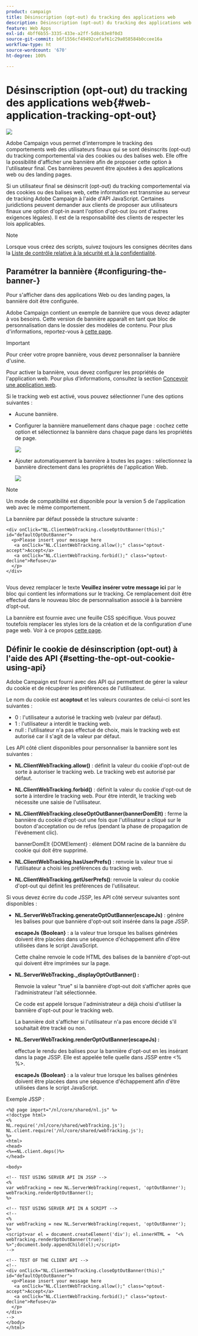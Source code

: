 ```yaml
---
product: campaign
title: Désinscription (opt-out) du tracking des applications web
description: Désinscription (opt-out) du tracking des applications web
feature: Web Apps
exl-id: 4bff6b55-3335-433e-a2ff-5d8c83e8f0d3
source-git-commit: b6f1556cf49492cefaf61c29a058584b0ccee16a
workflow-type: ht
source-wordcount: '670'
ht-degree: 100%

---
```


# Désinscription (opt-out) du tracking des applications web{#web-application-tracking-opt-out}

![](../../assets/common.svg)

Adobe Campaign vous permet d&#39;interrompre le tracking des comportements web des utilisateurs finaux qui se sont désinscrits (opt-out) du tracking comportemental via des cookies ou des balises web. Elle offre la possibilité d&#39;afficher une bannière afin de proposer cette option à l&#39;utilisateur final. Ces bannières peuvent être ajoutées à des applications web ou des landing pages.

Si un utilisateur final se désinscrit (opt-out) du tracking comportemental via des cookies ou des balises web, cette information est transmise au serveur de tracking Adobe Campaign à l&#39;aide d&#39;API JavaScript. Certaines juridictions peuvent demander aux clients de proposer aux utilisateurs finaux une option d&#39;opt-in avant l&#39;option d&#39;opt-out (ou ont d&#39;autres exigences légales). Il est de la responsabilité des clients de respecter les lois applicables.

>[!NOTE]
>
>Lorsque vous créez des scripts, suivez toujours les consignes décrites dans la [Liste de contrôle relative à la sécurité et à la confidentialité](https://helpx.adobe.com/fr/campaign/kb/acc-security.html#dev).

## Paramétrer la bannière {#configuring-the-banner-}

Pour s&#39;afficher dans des applications Web ou des landing pages, la bannière doit être configurée.

Adobe Campaign contient un exemple de bannière que vous devez adapter à vos besoins. Cette version de bannière apparaît en tant que bloc de personnalisation dans le dossier des modèles de contenu. Pour plus d&#39;informations, reportez-vous à [cette page](../../delivery/using/personalization-blocks.md).

>[!IMPORTANT]
>
>Pour créer votre propre bannière, vous devez personnaliser la bannière d&#39;usine.

Pour activer la bannière, vous devez configurer les propriétés de l&#39;application web. Pour plus d&#39;informations, consultez la section [Concevoir une application web](designing-a-web-application.md).

Si le tracking web est activé, vous pouvez sélectionner l&#39;une des options suivantes :

* Aucune bannière.
* Configurer la bannière manuellement dans chaque page : cochez cette option et sélectionnez la bannière dans chaque page dans les propriétés de page.

   ![](assets/pageproperties.png)

* Ajouter automatiquement la bannière à toutes les pages : sélectionnez la bannière directement dans les propriétés de l&#39;application Web.

   ![](assets/optoutconfig.png)

>[!NOTE]
>
>Un mode de compatibilité est disponible pour la version 5 de l&#39;application web avec le même comportement.

La bannière par défaut possède la structure suivante :

```
<div onClick="NL.ClientWebTracking.closeOptOutBanner(this);" id="defaultOptOutBanner">
  <p>Please insert your message here
   <a onClick="NL.ClientWebTracking.allow();" class="optout-accept">Accept</a>
   <a onClick="NL.ClientWebTracking.forbid();" class="optout-decline">Refuse</a>
  </p>
</div>
      
```

Vous devez remplacer le texte **Veuillez insérer votre message ici** par le bloc qui contient les informations sur le tracking. Ce remplacement doit être effectué dans le nouveau bloc de personnalisation associé à la bannière d’opt-out.

La bannière est fournie avec une feuille CSS spécifique. Vous pouvez toutefois remplacer les styles lors de la création et de la configuration d&#39;une page web. Voir à ce propos [cette page](content-editor-interface.md).

## Définir le cookie de désinscription (opt-out) à l&#39;aide des API {#setting-the-opt-out-cookie-using-api}

Adobe Campaign est fourni avec des API qui permettent de gérer la valeur du cookie et de récupérer les préférences de l&#39;utilisateur.

Le nom du cookie est **acoptout** et les valeurs courantes de celui-ci sont les suivantes :

* 0 : l&#39;utilisateur a autorisé le tracking web (valeur par défaut).
* 1 : l&#39;utilisateur a interdit le tracking web.
* null : l&#39;utilisateur n&#39;a pas effectué de choix, mais le tracking web est autorisé car il s&#39;agit de la valeur par défaut.

Les API côté client disponibles pour personnaliser la bannière sont les suivantes :

* **NL.ClientWebTracking.allow()** : définit la valeur du cookie d&#39;opt-out de sorte à autoriser le tracking web. Le tracking web est autorisé par défaut.
* **NL.ClientWebTracking.forbid()** : définit la valeur du cookie d&#39;opt-out de sorte à interdire le tracking web. Pour être interdit, le tracking web nécessite une saisie de l&#39;utilisateur.
* **NL.ClientWebTracking.closeOptOutBanner(bannerDomElt)** : ferme la bannière du cookie d&#39;opt-out une fois que l&#39;utilisateur a cliqué sur le bouton d&#39;acceptation ou de refus (pendant la phase de propagation de l&#39;événement clic).

   bannerDomElt {DOMElement} : élément DOM racine de la bannière du cookie qui doit être supprimé.

* **NL.ClientWebTracking.hasUserPrefs()** : renvoie la valeur true si l’utilisateur a choisi les préférences du tracking web.
* **NL.ClientWebTracking.getUserPrefs()**: renvoie la valeur du cookie d&#39;opt-out qui définit les préférences de l&#39;utilisateur.

Si vous devez écrire du code JSSP, les API côté serveur suivantes sont disponibles :

* **NL.ServerWebTracking.generateOptOutBanner(escapeJs)** : génère les balises pour que bannière d&#39;opt-out soit insérée dans la page JSSP.

   **escapeJs {Boolean}** : a la valeur true lorsque les balises générées doivent être placées dans une séquence d&#39;échappement afin d&#39;être utilisées dans le script JavaScript.

   Cette chaîne renvoie le code HTML des balises de la bannière d&#39;opt-out qui doivent être imprimées sur la page.

* **NL.ServerWebTracking._displayOptOutBanner() :**

   Renvoie la valeur &quot;true&quot; si la bannière d‘opt-out doit s‘afficher après que l‘administrateur l‘ait sélectionnée.

   Ce code est appelé lorsque l&#39;administrateur a déjà choisi d&#39;utiliser la bannière d&#39;opt-out pour le tracking web.

   La bannière doit s&#39;afficher si l&#39;utilisateur n&#39;a pas encore décidé s&#39;il souhaitait être tracké ou non.

* **NL.ServerWebTracking.renderOptOutBanner(escapeJs) :**

   effectue le rendu des balises pour la bannière d&#39;opt-out en les insérant dans la page JSSP. Elle est appelée telle quelle dans JSSP entre &lt;% %>.

   **escapeJs {Boolean}** : a la valeur true lorsque les balises générées doivent être placées dans une séquence d&#39;échappement afin d&#39;être utilisées dans le script JavaScript.

Exemple JSSP :

```
<%@ page import="/nl/core/shared/nl.js" %>
<!doctype html>
<%
NL.require('/nl/core/shared/webTracking.js');
NL.client.require('/nl/core/shared/webTracking.js');
%>
<html>
<head>
<%==NL.client.deps()%>
</head>

<body>

<!-- TEST USING SERVER API IN JSSP -->
<% 
var webTracking = new NL.ServerWebTracking(request, 'optOutBanner');
webTracking.renderOptOutBanner();
%>

<!-- TEST USING SERVER API IN A SCRIPT -->
<!--
<% 
var webTracking = new NL.ServerWebTracking(request, 'optOutBanner');
%>
<script>var el = document.createElement('div'); el.innerHTML =  "<% webTracking.renderOptOutBanner(true); %>";document.body.appendChild(el);</script>
-->

<!-- TEST OF THE CLIENT API -->
<!--
<div onClick="NL.ClientWebTracking.closeOptOutBanner(this);" id="defaultOptOutBanner">
  <p>Please insert your message here
   <a onClick="NL.ClientWebTracking.allow();" class="optout-accept">Accept</a>
   <a onClick="NL.ClientWebTracking.forbid();" class="optout-decline">Refuse</a>
  </p>
</div>
-->
</body>
</html>
```
